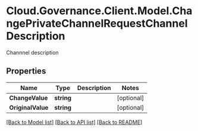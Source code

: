# Cloud.Governance.Client.Model.ChangePrivateChannelRequestChannelDescription
Channnel description
## Properties

Name | Type | Description | Notes
------------ | ------------- | ------------- | -------------
**ChangeValue** | **string** |  | [optional] 
**OriginalValue** | **string** |  | [optional] 

[[Back to Model list]](../README.md#documentation-for-models) [[Back to API list]](../README.md#documentation-for-api-endpoints) [[Back to README]](../README.md)

